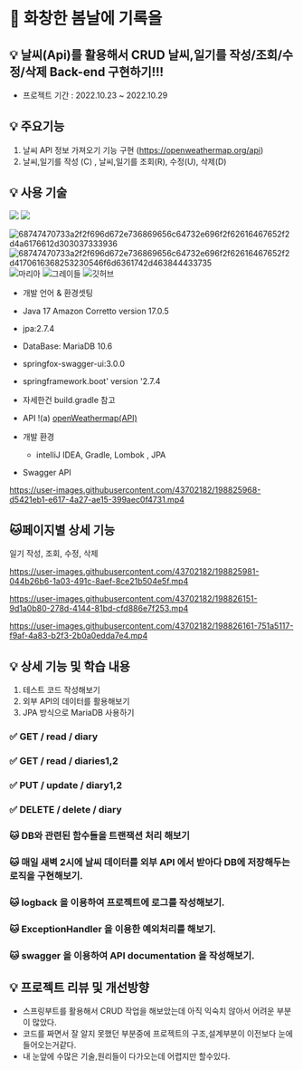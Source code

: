 # 📝 화창한 봄날에 기록을 


## 💡 날씨(Api)를 활용해서 CRUD 날씨,일기를 작성/조회/수정/삭제 Back-end 구현하기!!!

- 프로젝트 기간 : 2022.10.23 ~ 2022.10.29








## 💡 주요기능
1. 날씨 API 정보 가져오기 기능 구현 (https://openweathermap.org/api)
2. 날씨,일기를 작성 (C) , 날씨,일기를 조회(R), 수정(U), 삭제(D)



## 💡 사용 기술
<img src="https://img.shields.io/badge/-Spring-6DB33F"/> <img src="https://img.shields.io/badge/-Swagger-1572B6"/>

![68747470733a2f2f696d672e736869656c64732e696f2f62616467652f2d4a6176612d303037333936](https://user-images.githubusercontent.com/43702182/189212938-b87173c1-47ae-411c-916f-5431af631439.svg)
![68747470733a2f2f696d672e736869656c64732e696f2f62616467652f2d4170616368253230546f6d6361742d463844433735](https://user-images.githubusercontent.com/43702182/189212944-9a709fc5-ea05-45be-ae06-3137e0188ed4.svg)
![마리아](https://user-images.githubusercontent.com/43702182/189213021-b3b90493-4446-4c30-bd5e-4196734279f7.svg)
![그레이들](https://user-images.githubusercontent.com/43702182/190194765-941ef188-383c-441c-bad9-716d63f64f9a.svg)
![깃허브](https://user-images.githubusercontent.com/43702182/189214961-5ae8258f-5df1-45b5-9eee-b9eaee2f034f.svg)

- 개발 언어 & 환경셋팅

- Java 17 Amazon Corretto version 17.0.5
- jpa:2.7.4
- DataBase: MariaDB 10.6
- springfox-swagger-ui:3.0.0
- springframework.boot' version '2.7.4
- 자세한건 build.gradle 참고


- API
   !(a) [openWeathermap(API)](https://openweathermap.org/api)


- 개발 환경
    - intelliJ IDEA, Gradle, Lombok , JPA
    
* Swagger API

https://user-images.githubusercontent.com/43702182/198825968-d5421eb1-e617-4a27-ae15-399aec0f4731.mp4



## 🐱페이지별 상세 기능

일기 작성, 조회, 수정, 삭제

https://user-images.githubusercontent.com/43702182/198825981-044b26b6-1a03-491c-8aef-8ce21b504e5f.mp4

https://user-images.githubusercontent.com/43702182/198826151-9d1a0b80-278d-4144-81bd-cfd886e7f253.mp4


https://user-images.githubusercontent.com/43702182/198826161-751a5117-f9af-4a83-b2f3-2b0a0edda7e4.mp4







## 💡 상세 기능 및 학습 내용 
1. 테스트 코드 작성해보기
2. 외부 API의 데이터를 활용해보기
3. JPA 방식으로 MariaDB 사용하기



### ✅ GET / read / diary
### ✅ GET / read / diaries1,2
### ✅ PUT / update / diary1,2 
### ✅ DELETE / delete / diary




### 🐱 DB와 관련된 함수들을 트랜잭션 처리 해보기

### 🐱 매일 새벽 2시에 날씨 데이터를 외부 API 에서 받아다 DB에 저장해두는 로직을 구현해보기.

### 🐱 logback 을 이용하여 프로젝트에 로그를 작성해보기.

### 🐱 ExceptionHandler 을 이용한 예외처리를 해보기.

### 🐱 swagger 을 이용하여 API documentation 을 작성해보기.


## 💡 프로젝트 리뷰 및 개선방향

- 스프링부트를 활용해서 CRUD 작업을 해보았는데 아직 익숙치 않아서 어려운 부분이 많았다.
- 코드를 짜면서 잘 알지 못했던 부분중에 프로젝트의 구조,설계부분이 이전보다 눈에 들어오는거같다.
- 내 눈앞에 수많은 기술,원리들이 다가오는데 어렵지만 할수있다.













